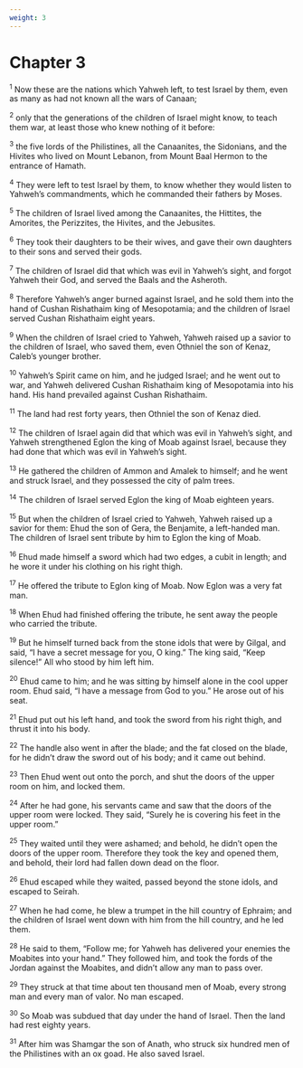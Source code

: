 ```yaml
---
weight: 3
---
```


# Chapter 3

<sup>1</sup> Now these are the nations which Yahweh left, to test Israel by them, even as many as had not known all the wars of Canaan; 

<sup>2</sup> only that the generations of the children of Israel might know, to teach them war, at least those who knew nothing of it before: 

<sup>3</sup> the five lords of the Philistines, all the Canaanites, the Sidonians, and the Hivites who lived on Mount Lebanon, from Mount Baal Hermon to the entrance of Hamath. 

<sup>4</sup> They were left to test Israel by them, to know whether they would listen to Yahweh’s commandments, which he commanded their fathers by Moses. 

<sup>5</sup> The children of Israel lived among the Canaanites, the Hittites, the Amorites, the Perizzites, the Hivites, and the Jebusites. 

<sup>6</sup> They took their daughters to be their wives, and gave their own daughters to their sons and served their gods. 

<sup>7</sup> The children of Israel did that which was evil in Yahweh’s sight, and forgot Yahweh their God, and served the Baals and the Asheroth. 

<sup>8</sup> Therefore Yahweh’s anger burned against Israel, and he sold them into the hand of Cushan Rishathaim king of Mesopotamia; and the children of Israel served Cushan Rishathaim eight years. 

<sup>9</sup> When the children of Israel cried to Yahweh, Yahweh raised up a savior to the children of Israel, who saved them, even Othniel the son of Kenaz, Caleb’s younger brother. 

<sup>10</sup> Yahweh’s Spirit came on him, and he judged Israel; and he went out to war, and Yahweh delivered Cushan Rishathaim king of Mesopotamia into his hand. His hand prevailed against Cushan Rishathaim. 

<sup>11</sup> The land had rest forty years, then Othniel the son of Kenaz died. 

<sup>12</sup> The children of Israel again did that which was evil in Yahweh’s sight, and Yahweh strengthened Eglon the king of Moab against Israel, because they had done that which was evil in Yahweh’s sight. 

<sup>13</sup> He gathered the children of Ammon and Amalek to himself; and he went and struck Israel, and they possessed the city of palm trees. 

<sup>14</sup> The children of Israel served Eglon the king of Moab eighteen years. 

<sup>15</sup> But when the children of Israel cried to Yahweh, Yahweh raised up a savior for them: Ehud the son of Gera, the Benjamite, a left-handed man. The children of Israel sent tribute by him to Eglon the king of Moab. 

<sup>16</sup> Ehud made himself a sword which had two edges, a cubit in length; and he wore it under his clothing on his right thigh. 

<sup>17</sup> He offered the tribute to Eglon king of Moab. Now Eglon was a very fat man. 

<sup>18</sup> When Ehud had finished offering the tribute, he sent away the people who carried the tribute. 

<sup>19</sup> But he himself turned back from the stone idols that were by Gilgal, and said, “I have a secret message for you, O king.” The king said, “Keep silence!” All who stood by him left him. 

<sup>20</sup> Ehud came to him; and he was sitting by himself alone in the cool upper room. Ehud said, “I have a message from God to you.” He arose out of his seat. 

<sup>21</sup> Ehud put out his left hand, and took the sword from his right thigh, and thrust it into his body. 

<sup>22</sup> The handle also went in after the blade; and the fat closed on the blade, for he didn’t draw the sword out of his body; and it came out behind. 

<sup>23</sup> Then Ehud went out onto the porch, and shut the doors of the upper room on him, and locked them. 

<sup>24</sup> After he had gone, his servants came and saw that the doors of the upper room were locked. They said, “Surely he is covering his feet in the upper room.” 

<sup>25</sup> They waited until they were ashamed; and behold, he didn’t open the doors of the upper room. Therefore they took the key and opened them, and behold, their lord had fallen down dead on the floor. 

<sup>26</sup> Ehud escaped while they waited, passed beyond the stone idols, and escaped to Seirah. 

<sup>27</sup> When he had come, he blew a trumpet in the hill country of Ephraim; and the children of Israel went down with him from the hill country, and he led them. 

<sup>28</sup> He said to them, “Follow me; for Yahweh has delivered your enemies the Moabites into your hand.” They followed him, and took the fords of the Jordan against the Moabites, and didn’t allow any man to pass over. 

<sup>29</sup> They struck at that time about ten thousand men of Moab, every strong man and every man of valor. No man escaped. 

<sup>30</sup> So Moab was subdued that day under the hand of Israel. Then the land had rest eighty years. 

<sup>31</sup> After him was Shamgar the son of Anath, who struck six hundred men of the Philistines with an ox goad. He also saved Israel. 


